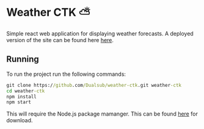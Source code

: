 # Weather CTK ⛅

Simple react web application for displaying weather forecasts. A deployed version of the site can be found here [here](https://dualsub.github.io/weather-ctk).

## Running

To run the project run the following commands:
```bat
git clone https://github.com/Dualsub/weather-ctk.git weather-ctk
cd weather-ctk
npm install 
npm start
```
This will require the Node.js package mamanger. This can be found [here](https://nodejs.org/en/download/) for download.